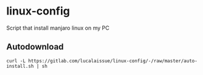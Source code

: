 # linux-config

Script that install manjaro linux on my PC

## Autodownload

```
curl -L https://gitlab.com/lucalaissue/linux-config/-/raw/master/auto-install.sh | sh
```
